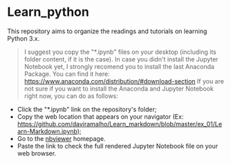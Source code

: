 # Learn_python
This repository aims to organize the readings and tutorials on learning Python 3.x.


> I suggest you copy the "*.ipynb" files on your desktop (including its folder content, if it is the case). 
> In case you didn't install the Jupyter Notebook yet, I strongly recomend you to install the last Anaconda Package.
> You can find it here: https://www.anaconda.com/distribution/#download-section
> If you are not sure if you want to install the Anaconda and Jupyter Notebook right now, you can do as follows:

- Click the "*.ipynb" link on the repository's folder;
- Copy the web location that appears on your navigator (Ex: https://github.com/daviramalho/Learn_markdown/blob/master/ex_01/Learn-Markdown.ipynb);
- Go to the [nbviewer](https://nbviewer.jupyter.org/) homepage.
- Paste the link to check the full rendered Jupyter Notebook file on your web browser.

